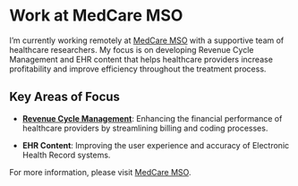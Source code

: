 # Work at MedCare MSO

I’m currently working remotely at [MedCare MSO](https://medcaremso.com) with a supportive team of healthcare researchers. My focus is on developing Revenue Cycle Management and EHR content that helps healthcare providers increase profitability and improve efficiency throughout the treatment process.

## Key Areas of Focus

- **[Revenue Cycle Management](https://medcaremso.com/services/revenue-cycle-management/)**: Enhancing the financial performance of healthcare providers by streamlining billing and coding processes.

- **EHR Content**: Improving the user experience and accuracy of Electronic Health Record systems.

For more information, please visit [MedCare MSO](https://medcaremso.com).
